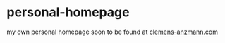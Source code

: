 # personal-homepage
my own personal homepage soon to be found at [clemens-anzmann.com](http://www.clemens-anzmann.com)
